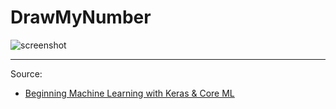 # DrawMyNumber



![screenshot]()

---

Source:

- [Beginning Machine Learning with Keras & Core ML](https://www.raywenderlich.com/181760/beginning-machine-learning-keras-core-ml)

